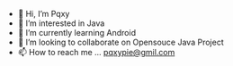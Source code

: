 - 👋 Hi, I’m Pqxy
- 👀 I’m interested in Java
- 🌱 I’m currently learning Android
- 💞️ I’m looking to collaborate on Opensouce Java Project
- 📫 How to reach me ... pqxypie@gmil.com

<!---
Pqxy/Pqxy is a ✨ special ✨ repository because its `README.md` (this file) appears on your GitHub profile.
You can click the Preview link to take a look at your changes.
--->
